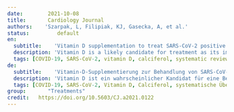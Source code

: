 ```yaml
---
date:        2021-10-08
title:       Cardiology Journal 
authors:    'Szarpak, L, Filipiak, KJ, Gasecka, A, et al.'
status:         default
en:
  subtitle:    'Vitamin D supplementation to treat SARS-CoV-2 positive patients. Evidence from meta-analysis'
  description: 'Vitamin D is a likely candidate for treatment as its immune modulating characteristics have effects on coronavirus disease 2019 (COVID-19) patients. It was  sought herein, to summarize the studies published to date regarding the vitamin D supplementation to treat severe acute respiratory syndrome coronavirus 2 (SARS-CoV-2) positive patients.'
  tags: [COVID-19, SARS-CoV-2, vitamin D, calciferol, systematic review, meta-analysis]
de: 
  subtitle:    'Vitamin-D-Supplementierung zur Behandlung von SARS-CoV-2-positiven Patienten. Beweise aus Meta-Analyse'
  description: 'Vitamin D ist ein wahrscheinlicher Kandidat für eine Behandlung, da seine immunmodulierenden Eigenschaften Auswirkungen auf Patienten mit der Coronavirus-Krankheit 2019 (COVID-19) haben. Es wurde versucht, die bisher veröffentlichten Studien über die Vitamin-D-Supplementierung zur Behandlung von Patienten mit schwerem akuten respiratorischen Syndrom und Coronavirus 2 (SARS-CoV-2) zusammenzufassen.'
  tags: [COVID-19, SARS-CoV-2, Vitamin D, Calciferol, systematische Überprüfung, Meta-Analyse]
group:       "Treatments"
credit:   https://doi.org/10.5603/CJ.a2021.0122
---
```

<object data="{{ page.link }}" style='height:calc(100vh - 400px); width: 100%' type='application/pdf'></object>
